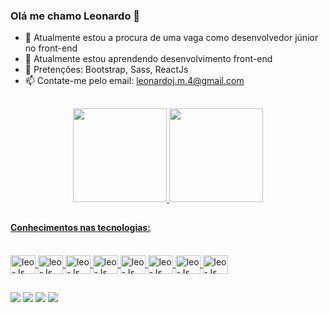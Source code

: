 ### Olá me chamo Leonardo  👋

- 🔭 Atualmente estou a procura de uma vaga como desenvolvedor júnior no front-end
- 🌱 Atualmente estou aprendendo desenvolvimento front-end
- 🚀 Pretenções: Bootstrap, Sass, ReactJs 
- 📫 Contate-me pelo email: leonardoj.m.4@gmail.com

##

<div align="center">
  <a href="https://github.com/leoleodev">
  <img height="150em" src="https://github-readme-stats.vercel.app/api?username=leoleodev&show_icons=true&theme=dark&include_all_commits=true&count_private=true"/>
  <img height="150em" src="https://github-readme-stats.vercel.app/api/top-langs/?username=leoleodev&layout=compact&langs_count=7&theme=dark"/>
</div>
  
##
  
#### Conhecimentos nas tecnologias:
  
<div style="display: inline_block"><br>
  <img align="center" alt="leo-Js" height="30" width="40" src="https://cdn.jsdelivr.net/gh/devicons/devicon/icons/html5/html5-plain-wordmark.svg" />
  <img align="center" alt="leo-Js" height="30" width="40" src="https://cdn.jsdelivr.net/gh/devicons/devicon/icons/css3/css3-plain-wordmark.svg" />
  <img align="center" alt="leo-Js" height="30" width="40" src="https://cdn.jsdelivr.net/gh/devicons/devicon/icons/javascript/javascript-plain.svg" />
  <img align="center" alt="leo-Js" height="30" width="40" src="https://cdn.jsdelivr.net/gh/devicons/devicon/icons/wordpress/wordpress-original.svg" />
  <img align="center" alt="leo-Js" height="30" width="40" src="https://cdn.jsdelivr.net/gh/devicons/devicon/icons/git/git-plain-wordmark.svg" />
  <img align="center" alt="leo-Js" height="30" width="40" src="https://cdn.jsdelivr.net/gh/devicons/devicon/icons/github/github-original.svg" />
  <img align="center" alt="leo-Js" height="30" width="40" src="https://cdn.jsdelivr.net/gh/devicons/devicon/icons/vscode/vscode-original.svg" />
  <img align="center" alt="leo-Js" height="30" width="40" src="https://cdn.jsdelivr.net/gh/devicons/devicon/icons/markdown/markdown-original.svg" />




  
</div>
  
##
  
  <div> 
    <a href="https://www.instagram.com/leonardo_j_magalhaes/" target="_blank"><img src="https://img.shields.io/badge/-Instagram-%23E4405F?style=for-the-badge&logo=instagram&logoColor=white" target="_blank"></a>
  <a href="https://discord.gg/wagxzStdcR" target="_blank"><img src="https://img.shields.io/badge/Discord-7289DA?style=for-the-badge&logo=discord&logoColor=white" target="_blank"></a> 
    <a href = "mailto:leonardoj.m.4@gmail.com"><img src="https://img.shields.io/badge/-Gmail-%23333?style=for-the-badge&logo=gmail&logoColor=white" target="_blank"></a>
    <a href="" target="_blank"><img src="https://img.shields.io/badge/-LinkedIn-%230077B5?style=for-the-badge&logo=linkedin&logoColor=white" target="_blank"></a> 
 
  
 
</div>
